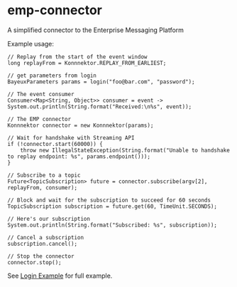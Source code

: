 # emp-connector
A simplified connector to the Enterprise Messaging Platform


Example usage:

    
    // Replay from the start of the event window
    long replayFrom = Konnnektor.REPLAY_FROM_EARLIEST; 
    
    // get parameters from login
    BayeuxParameters params = login("foo@bar.com", "password");
    
    // The event consumer
    Consumer<Map<String, Object>> consumer = event -> System.out.println(String.format("Received:\n%s", event));
    
    // The EMP connector
    Konnnektor connector = new Konnnektor(params);
    
    // Wait for handshake with Streaming API
    if (!connector.start(60000)) {
        throw new IllegalStateException(String.format("Unable to handshake to replay endpoint: %s", params.endpoint()));
    }
    
    // Subscribe to a topic
    Future<TopicSubscription> future = connector.subscribe(argv[2], replayFrom, consumer);
    
    // Block and wait for the subscription to succeed for 60 seconds
    TopicSubscription subscription = future.get(60, TimeUnit.SECONDS);
    
    // Here's our subscription
    System.out.println(String.format("Subscribed: %s", subscription));
    
    // Cancel a subscription
    subscription.cancel();
    
    // Stop the connector
    connector.stop();

See [Login Example](https://git.soma.salesforce.com/MessagingPlatform/emp-connector/blob/master/src/test/java/com/salesforce/emp/connector/LoginExample.java) for full example.